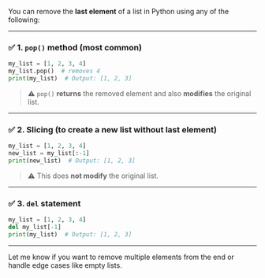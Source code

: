You can remove the **last element** of a list in Python using any of the following:

---

### ✅ 1. `pop()` method (most common)

```python
my_list = [1, 2, 3, 4]
my_list.pop()  # removes 4
print(my_list)  # Output: [1, 2, 3]
```

> ⚠️ `pop()` **returns** the removed element and also **modifies** the original list.

---

### ✅ 2. Slicing (to create a new list without last element)

```python
my_list = [1, 2, 3, 4]
new_list = my_list[:-1]
print(new_list)  # Output: [1, 2, 3]
```

> ⚠️ This does **not modify** the original list.

---

### ✅ 3. `del` statement

```python
my_list = [1, 2, 3, 4]
del my_list[-1]
print(my_list)  # Output: [1, 2, 3]
```

---

Let me know if you want to remove multiple elements from the end or handle edge cases like empty lists.
